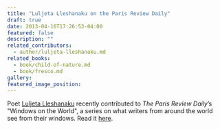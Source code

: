 ```yaml
---
title: "Luljeta Lleshanaku on the Paris Review Daily"
draft: true
date: 2013-04-16T17:26:53-04:00
featured: false
description: ""
related_contributors:
  - author/luljeta-lleshanaku.md
related_books:
  - book/child-of-nature.md
  - book/fresco.md
gallery:
featured_image_position: 
---
```


Poet [Luljeta Lleshanaku](http://ndbooks.com/author/luljeta-lleshanaku) recently contributed to _The Paris Review Daily_’s "Windows on the World", a series on what writers from around the world see from their windows. Read it [here](http://www.theparisreview.org/blog/2013/02/01/luljeta-lleshanaku-kruja-albania/).  

